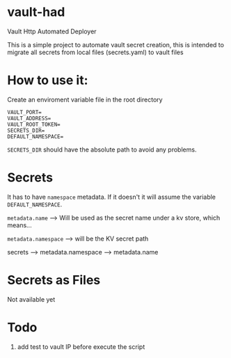 # vault-had
Vault Http Automated Deployer

This is a simple project to automate vault secret creation, this is intended to migrate all secrets from local files (secrets.yaml) to vault files

# How to use it:

Create an enviroment variable file in the root directory
```
VAULT_PORT=
VAULT_ADDRESS=
VAULT_ROOT_TOKEN=
SECRETS_DIR=
DEFAULT_NAMESPACE=
```

`SECRETS_DIR` should have the absolute path to avoid any problems.

# Secrets

It has to have `namespace` metadata. If it doesn't it will assume the variable `DEFAULT_NAMESPACE`.


`metadata.name` --> Will be used as the secret name under a kv store, which means...


`metadata.namespace` --> will be the KV secret path


secrets --> metadata.namespace --> metadata.name


# Secrets as Files

Not available yet


# Todo

1.  add test to vault IP before execute the script
